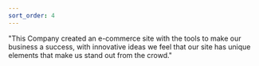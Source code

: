 ```yaml
---
sort_order: 4
---
```


"This Company created an e-commerce site with the tools to make our business a success, with innovative ideas we feel that our site has unique elements that make us stand out from the crowd."
